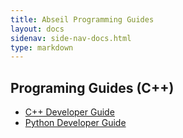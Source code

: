 ```yaml
---
title: Abseil Programming Guides
layout: docs
sidenav: side-nav-docs.html
type: markdown
---
```


## Programing Guides (C++)

* [C++ Developer Guide](cpp.md)
* [Python Developer Guide](python.md)